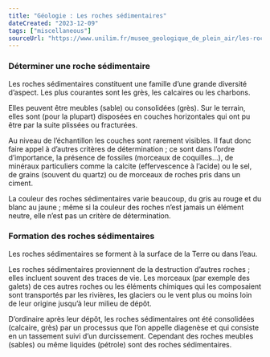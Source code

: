 ```yaml
---
title: "Géologie : Les roches sédimentaires"
dateCreated: "2023-12-09"
tags: ["miscellaneous"]
sourceUrl: "https://www.unilim.fr/musee_geologique_de_plein_air/les-roches-presentees-2/les-roches-sedimentaires/"
---
```


### Déterminer une roche sédimentaire

Les roches sédimentaires constituent une famille d’une grande diversité d’aspect. Les plus courantes sont les grès, les calcaires ou les charbons.

Elles peuvent être meubles (sable) ou consolidées (grès). Sur le terrain, elles sont (pour la plupart) disposées en couches horizontales qui ont pu être par la suite plissées ou fracturées.

Au niveau de l’échantillon les couches sont rarement visibles. Il faut donc faire appel à d’autres critères de détermination ; ce sont dans l’ordre d’importance, la présence de fossiles (morceaux de coquilles…), de minéraux particuliers comme la calcite (effervescence à l’acide) ou le sel, de grains (souvent du quartz) ou de morceaux de roches pris dans un ciment.

La couleur des roches sédimentaires varie beaucoup, du gris au rouge et du blanc au jaune ; même si la couleur des roches n’est jamais un élément neutre, elle n’est pas un critère de détermination.

### Formation des roches sédimentaires

Les roches sédimentaires se forment à la surface de la Terre ou dans l’eau.

Les roches sédimentaires proviennent de la destruction d’autres roches ; elles incluent souvent des traces de vie. Les morceaux (par exemple des galets) de ces autres roches ou les éléments chimiques qui les composaient sont transportés par les rivières, les glaciers ou le vent plus ou moins loin de leur origine jusqu’à leur milieu de dépôt.

D’ordinaire après leur dépôt, les roches sédimentaires ont été consolidées (calcaire, grès) par un processus que l’on appelle diagenèse et qui consiste en un tassement suivi d’un durcissement. Cependant des roches meubles (sables) ou même liquides (pétrole) sont des roches sédimentaires.
